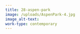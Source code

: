 ```yaml
---
title: 28-aspen-park
image: /uploads/AspenPark-4.jpg
image_alt-text:
work-type: contemporary
---
```

